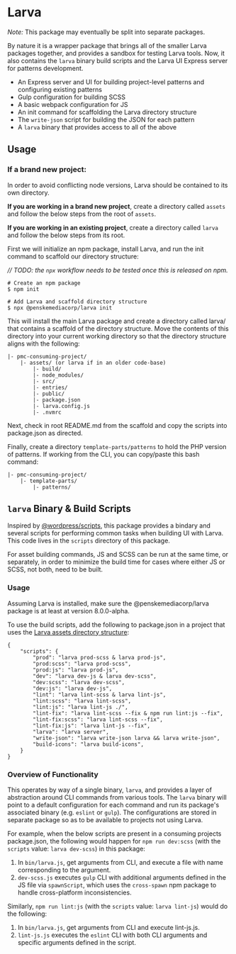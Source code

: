# Larva

_Note:_ This package may eventually be split into separate packages.

By nature it is a wrapper package that brings all of the smaller Larva packages together, and provides a sandbox for testing Larva tools. Now, it also contains the `larva` binary build scripts and the Larva UI Express server for patterns development.

* An Express server and UI for building project-level patterns and configuring existing patterns
* Gulp configuration for building SCSS
* A basic webpack configuration for JS
* An init command for scaffolding the Larva directory structure
* The `write-json` script for building the JSON for each pattern
* A `larva` binary that provides access to all of the above

## Usage

### If a brand new project:

In order to avoid conflicting node versions, Larva should be contained to its own directory.

**If you are working in a brand new project**, create a directory called `assets` and follow the below steps from the root of `assets`.

**If you are working in an existing project**, create a directory called `larva` and follow the below steps from its root.

First we will initialize an npm package, install Larva, and run the init command to scaffold our directory structure:

_// TODO: the `npx` workflow needs to be tested once this is released on npm._

```
# Create an npm package
$ npm init

# Add Larva and scaffold directory structure
$ npx @penskemediacorp/larva init
```

This will install the main Larva package and create a directory called larva/ that contains a scaffold of the directory structure. Move the contents of this directory into your current working directory so that the directory structure aligns with the following:

```
|- pmc-consuming-project/
	|- assets/ (or larva if in an older code-base)
		|- build/
		|- node_modules/
		|- src/
		|- entries/
		|- public/
		|- package.json
		|- larva.config.js
		|- .nvmrc
```

Next, check in root README.md from the scaffold and copy the scripts into package.json as directed.

Finally, create a directory `template-parts/patterns` to hold the PHP version of patterns. If working from the CLI, you can copy/paste this bash command:

```
|- pmc-consuming-project/
	|- template-parts/
		|- patterns/
```

## `larva` Binary & Build Scripts

Inspired by [@wordpress/scripts](https://github.com/WordPress/gutenberg/tree/master/packages/scripts), this package provides a bindary and several scripts for performing common tasks when building UI with Larva. This code lives in the `scripts` directory of this package.

For asset building commands, JS and SCSS can be run at the same time, or separately, in order to minimize the build time for cases where either JS or SCSS, not both, need to be built.

### Usage

Assuming Larva is installed, make sure the @penskemediacorp/larva package is at least at version 8.0.0-alpha.

To use the build scripts, add the following to package.json in a project that uses the [Larva assets directory structure](https://github.com/penske-media-corp/pmc-larva/tree/master/packages/larva#usage):

```
{
	"scripts": {
		"prod": "larva prod-scss & larva prod-js",
		"prod:scss": "larva prod-scss",
		"prod:js": "larva prod-js",
		"dev": "larva dev-js & larva dev-scss",
		"dev:scss": "larva dev-scss",
		"dev:js": "larva dev-js",
		"lint": "larva lint-scss & larva lint-js",
		"lint:scss": "larva lint-scss",
		"lint:js": "larva lint-js ./",
		"lint-fix": "larva lint-scss --fix & npm run lint:js --fix",
		"lint-fix:scss": "larva lint-scss --fix",
		"lint-fix:js": "larva lint-js --fix",
		"larva": "larva server",
		"write-json": "larva write-json larva && larva write-json",
		"build-icons": "larva build-icons",
	}
}
```

### Overview of Functionality

This operates by way of a single binary, `larva`, and provides a layer of abstraction around CLI commands from various tools. The `larva` binary will point to a default configuration for each command and run its package's associated binary (e.g. `eslint` or `gulp`). The configurations are stored in separate package so as to be available to projects not using Larva.

For example, when the below scripts are present in a consuming projects package.json, the following would happen for `npm run dev:scss` (with the `scripts` value: `larva dev-scss`) in this package:
1. In `bin/larva.js`, get arguments from CLI, and execute a file with name corresponding to the argument.
2. `dev-scss.js` executes `gulp` CLI with additional arguments defined in the JS file via `spawnScript`, which uses the `cross-spawn` npm package to handle cross-platform inconsistencies.

Similarly, `npm run lint:js` (with the `scripts` value: `larva lint-js`) would do the following:
1. In `bin/larva.js`, get arguments from CLI and execute lint-js.js.
2. `lint-js.js` executes the `eslint` CLI with both CLI arguments and specific arguments defined in the script.

